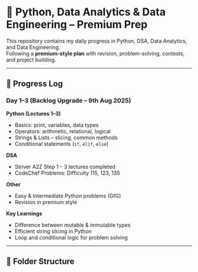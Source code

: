 # 🚀 Python, Data Analytics & Data Engineering – Premium Prep

This repository contains my daily progress in Python, DSA, Data Analytics, and Data Engineering.  
Following a **premium-style plan** with revision, problem-solving, contests, and project building.

---

## 📅 Progress Log

### **Day 1–3 (Backlog Upgrade – 9th Aug 2025)**
**Python (Lectures 1–3)**
- Basics: print, variables, data types
- Operators: arithmetic, relational, logical
- Strings & Lists – slicing, common methods
- Conditional statements (`if`, `elif`, `else`)

**DSA**
- Striver A2Z Step 1 – 3 lectures completed
- CodeChef Problems: Difficulty 115, 123, 135

**Other**
- Easy & Intermediate Python problems (GfG)
- Revision in premium style

**Key Learnings**
- Difference between mutable & immutable types
- Efficient string slicing in Python
- Loop and conditional logic for problem solving

---

## 📂 Folder Structure
